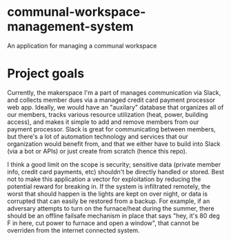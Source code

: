 # communal-workspace-management-system
An application for managing a communal workspace

# Project goals
Currently, the makerspace I'm a part of manages communication via Slack, and collects member dues via a managed credit card payment processor web app. Ideally, we would have an "auxilary" database that organizes all of our members, tracks various resource utilization (heat, power, building access), and makes it simple to add and remove members from our payment processor. Slack is great for communicating between members, but there's a lot of automation technology and services that our organization would benefit from, and that we either have to build into Slack (via a bot or APIs) or just create from scratch (hence this repo).

I think a good limit on the scope is security; sensitive data (private member info, credit card payments, etc) shouldn't be directly handled or stored. Best not to make this application a vector for exploitation by reducing the potential reward for breaking in. If the system is infiltrated remotely, the worst that should happen is the lights are kept on over night, or data is corrupted that can easily be restored from a backup. For example, if an adversary attempts to turn on the furnace/heat during the summer, there should be an offline failsafe mechanism in place that says "hey, it's 80 deg F in here, cut power to furnace and open a window", that cannot be overriden from the internet connected system.
